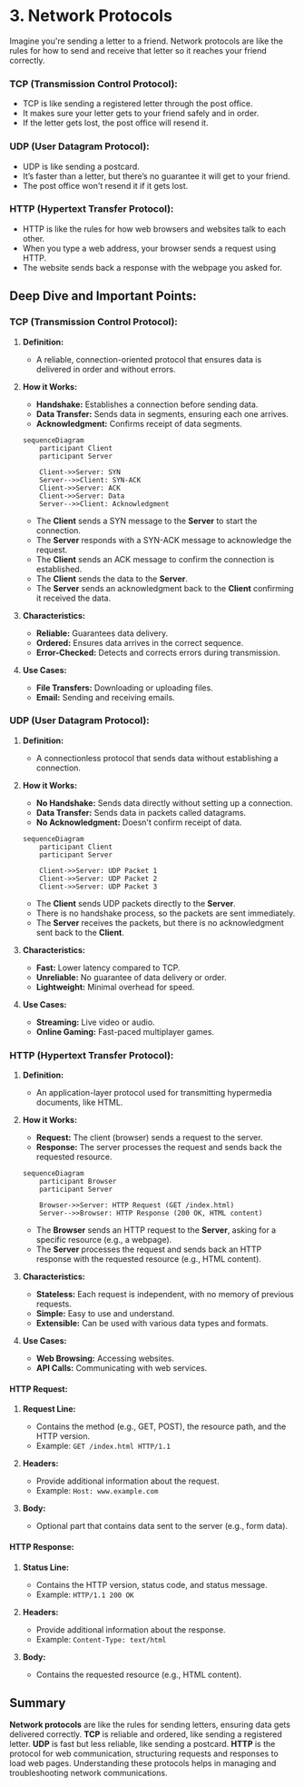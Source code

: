 # 3. Network Protocols

Imagine you're sending a letter to a friend. Network protocols are like the rules for how to send and receive that letter so it reaches your friend correctly.

### TCP (Transmission Control Protocol):

- TCP is like sending a registered letter through the post office.
- It makes sure your letter gets to your friend safely and in order.
- If the letter gets lost, the post office will resend it.

### UDP (User Datagram Protocol):

- UDP is like sending a postcard.
- It’s faster than a letter, but there’s no guarantee it will get to your friend.
- The post office won't resend it if it gets lost.

### HTTP (Hypertext Transfer Protocol):

- HTTP is like the rules for how web browsers and websites talk to each other.
- When you type a web address, your browser sends a request using HTTP.
- The website sends back a response with the webpage you asked for.

## Deep Dive and Important Points:

### TCP (Transmission Control Protocol):

1. **Definition:**
   - A reliable, connection-oriented protocol that ensures data is delivered in order and without errors.
2. **How it Works:**

   - **Handshake:** Establishes a connection before sending data.
   - **Data Transfer:** Sends data in segments, ensuring each one arrives.
   - **Acknowledgment:** Confirms receipt of data segments.

   ```mermaid
   sequenceDiagram
       participant Client
       participant Server

       Client->>Server: SYN
       Server-->>Client: SYN-ACK
       Client->>Server: ACK
       Client->>Server: Data
       Server-->>Client: Acknowledgment
   ```

   - The **Client** sends a SYN message to the **Server** to start the connection.
   - The **Server** responds with a SYN-ACK message to acknowledge the request.
   - The **Client** sends an ACK message to confirm the connection is established.
   - The **Client** sends the data to the **Server**.
   - The **Server** sends an acknowledgment back to the **Client** confirming it received the data.

3. **Characteristics:**

   - **Reliable:** Guarantees data delivery.
   - **Ordered:** Ensures data arrives in the correct sequence.
   - **Error-Checked:** Detects and corrects errors during transmission.

4. **Use Cases:**
   - **File Transfers:** Downloading or uploading files.
   - **Email:** Sending and receiving emails.

### UDP (User Datagram Protocol):

1. **Definition:**
   - A connectionless protocol that sends data without establishing a connection.
2. **How it Works:**

   - **No Handshake:** Sends data directly without setting up a connection.
   - **Data Transfer:** Sends data in packets called datagrams.
   - **No Acknowledgment:** Doesn't confirm receipt of data.

   ```mermaid
   sequenceDiagram
       participant Client
       participant Server

       Client->>Server: UDP Packet 1
       Client->>Server: UDP Packet 2
       Client->>Server: UDP Packet 3
   ```

   - The **Client** sends UDP packets directly to the **Server**.
   - There is no handshake process, so the packets are sent immediately.
   - The **Server** receives the packets, but there is no acknowledgment sent back to the **Client**.

3. **Characteristics:**

   - **Fast:** Lower latency compared to TCP.
   - **Unreliable:** No guarantee of data delivery or order.
   - **Lightweight:** Minimal overhead for speed.

4. **Use Cases:**
   - **Streaming:** Live video or audio.
   - **Online Gaming:** Fast-paced multiplayer games.

### HTTP (Hypertext Transfer Protocol):

1. **Definition:**
   - An application-layer protocol used for transmitting hypermedia documents, like HTML.
2. **How it Works:**

   - **Request:** The client (browser) sends a request to the server.
   - **Response:** The server processes the request and sends back the requested resource.

   ```mermaid
   sequenceDiagram
       participant Browser
       participant Server

       Browser->>Server: HTTP Request (GET /index.html)
       Server-->>Browser: HTTP Response (200 OK, HTML content)
   ```

   - The **Browser** sends an HTTP request to the **Server**, asking for a specific resource (e.g., a webpage).
   - The **Server** processes the request and sends back an HTTP response with the requested resource (e.g., HTML content).

3. **Characteristics:**

   - **Stateless:** Each request is independent, with no memory of previous requests.
   - **Simple:** Easy to use and understand.
   - **Extensible:** Can be used with various data types and formats.

4. **Use Cases:**
   - **Web Browsing:** Accessing websites.
   - **API Calls:** Communicating with web services.

#### HTTP Request:

1. **Request Line:**
   - Contains the method (e.g., GET, POST), the resource path, and the HTTP version.
   - Example: `GET /index.html HTTP/1.1`
2. **Headers:**

   - Provide additional information about the request.
   - Example: `Host: www.example.com`

3. **Body:**
   - Optional part that contains data sent to the server (e.g., form data).

#### HTTP Response:

1. **Status Line:**
   - Contains the HTTP version, status code, and status message.
   - Example: `HTTP/1.1 200 OK`
2. **Headers:**

   - Provide additional information about the response.
   - Example: `Content-Type: text/html`

3. **Body:**
   - Contains the requested resource (e.g., HTML content).

## Summary

**Network protocols** are like the rules for sending letters, ensuring data gets delivered correctly. **TCP** is reliable and ordered, like sending a registered letter. **UDP** is fast but less reliable, like sending a postcard. **HTTP** is the protocol for web communication, structuring requests and responses to load web pages. Understanding these protocols helps in managing and troubleshooting network communications.
